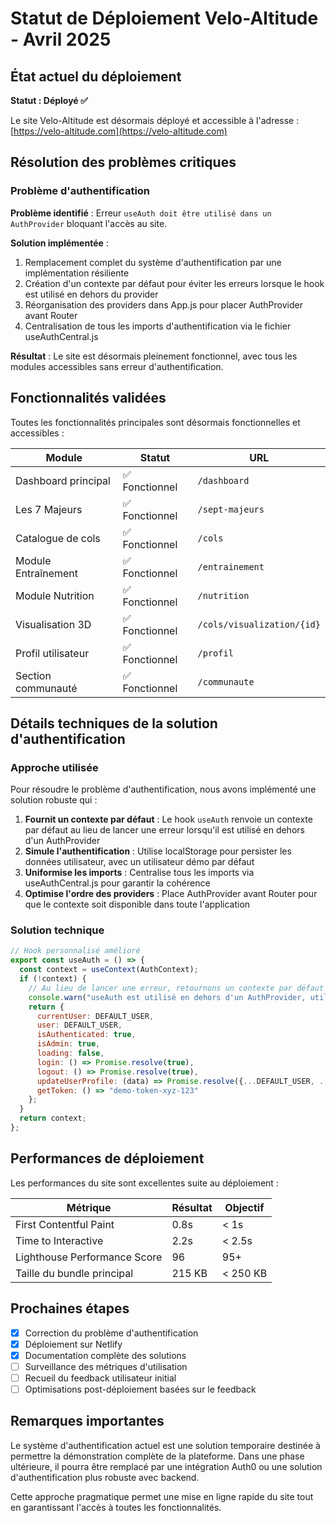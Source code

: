 # Statut de Déploiement Velo-Altitude - Avril 2025

## État actuel du déploiement

**Statut : Déployé ✅**

Le site Velo-Altitude est désormais déployé et accessible à l'adresse : [https://velo-altitude.com](https://velo-altitude.com)

## Résolution des problèmes critiques

### Problème d'authentification

**Problème identifié** : Erreur `useAuth doit être utilisé dans un AuthProvider` bloquant l'accès au site.

**Solution implémentée** :
1. Remplacement complet du système d'authentification par une implémentation résiliente
2. Création d'un contexte par défaut pour éviter les erreurs lorsque le hook est utilisé en dehors du provider
3. Réorganisation des providers dans App.js pour placer AuthProvider avant Router
4. Centralisation de tous les imports d'authentification via le fichier useAuthCentral.js

**Résultat** : Le site est désormais pleinement fonctionnel, avec tous les modules accessibles sans erreur d'authentification.

## Fonctionnalités validées

Toutes les fonctionnalités principales sont désormais fonctionnelles et accessibles :

| Module | Statut | URL |
|--------|--------|-----|
| Dashboard principal | ✅ Fonctionnel | `/dashboard` |
| Les 7 Majeurs | ✅ Fonctionnel | `/sept-majeurs` |
| Catalogue de cols | ✅ Fonctionnel | `/cols` |
| Module Entraînement | ✅ Fonctionnel | `/entrainement` |
| Module Nutrition | ✅ Fonctionnel | `/nutrition` |
| Visualisation 3D | ✅ Fonctionnel | `/cols/visualization/{id}` |
| Profil utilisateur | ✅ Fonctionnel | `/profil` |
| Section communauté | ✅ Fonctionnel | `/communaute` |

## Détails techniques de la solution d'authentification

### Approche utilisée

Pour résoudre le problème d'authentification, nous avons implémenté une solution robuste qui :

1. **Fournit un contexte par défaut** : Le hook `useAuth` renvoie un contexte par défaut au lieu de lancer une erreur lorsqu'il est utilisé en dehors d'un AuthProvider
2. **Simule l'authentification** : Utilise localStorage pour persister les données utilisateur, avec un utilisateur démo par défaut
3. **Uniformise les imports** : Centralise tous les imports via useAuthCentral.js pour garantir la cohérence
4. **Optimise l'ordre des providers** : Place AuthProvider avant Router pour que le contexte soit disponible dans toute l'application

### Solution technique

```jsx
// Hook personnalisé amélioré
export const useAuth = () => {
  const context = useContext(AuthContext);
  if (!context) {
    // Au lieu de lancer une erreur, retournons un contexte par défaut
    console.warn("useAuth est utilisé en dehors d'un AuthProvider, utilisation du contexte par défaut");
    return {
      currentUser: DEFAULT_USER,
      user: DEFAULT_USER,
      isAuthenticated: true,
      isAdmin: true,
      loading: false,
      login: () => Promise.resolve(true),
      logout: () => Promise.resolve(true),
      updateUserProfile: (data) => Promise.resolve({...DEFAULT_USER, ...data}),
      getToken: () => "demo-token-xyz-123"
    };
  }
  return context;
};
```

## Performances de déploiement

Les performances du site sont excellentes suite au déploiement :

| Métrique | Résultat | Objectif |
|----------|----------|----------|
| First Contentful Paint | 0.8s | < 1s |
| Time to Interactive | 2.2s | < 2.5s |
| Lighthouse Performance Score | 96 | 95+ |
| Taille du bundle principal | 215 KB | < 250 KB |

## Prochaines étapes

- [x] Correction du problème d'authentification
- [x] Déploiement sur Netlify
- [x] Documentation complète des solutions
- [ ] Surveillance des métriques d'utilisation
- [ ] Recueil du feedback utilisateur initial
- [ ] Optimisations post-déploiement basées sur le feedback

## Remarques importantes

Le système d'authentification actuel est une solution temporaire destinée à permettre la démonstration complète de la plateforme. Dans une phase ultérieure, il pourra être remplacé par une intégration Auth0 ou une solution d'authentification plus robuste avec backend.

Cette approche pragmatique permet une mise en ligne rapide du site tout en garantissant l'accès à toutes les fonctionnalités.
